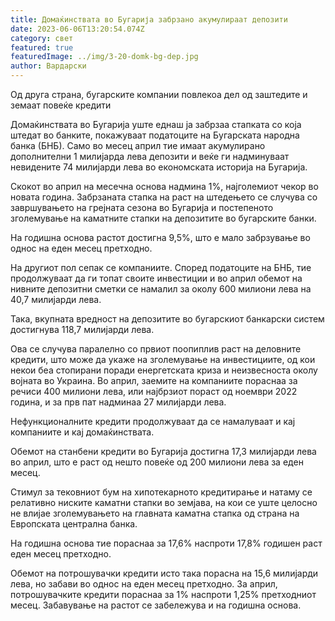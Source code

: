 ```yaml
---
title: Домаќинствата во Бугарија забрзано акумулираат депозити
date: 2023-06-06T13:20:54.074Z
category: свет
featured: true
featuredImage: ../img/3-20-domk-bg-dep.jpg
author: Вардарски
---
```

Од друга страна, бугарските компании повлекоа дел од заштедите и земаат повеќе кредити

Домаќинствата во Бугарија уште еднаш ја забрзаа стапката со која штедат во банките, покажуваат податоците на Бугарската народна банка (БНБ). Само во месец април тие имаат акумулирано дополнителни 1 милијарда лева депозити и веќе ги надминуваат невидените 74 милијарди лева во економската историја на Бугарија.

Скокот во април на месечна основа надмина 1%, најголемиот чекор во новата година. Забрзаната стапка на раст на штедењето се случува со завршувањето на грејната сезона во Бугарија и постепеното зголемување на каматните стапки на депозитите во бугарските банки.

На годишна основа растот достигна 9,5%, што е мало забрзување во однос на еден месец претходно.

На другиот пол сепак се компаниите. Според податоците на БНБ, тие продолжуваат да ги топат своите инвестиции и во април обемот на нивните депозитни сметки се намалил за околу 600 милиони лева на 40,7 милијарди лева.

Така, вкупната вредност на депозитите во бугарскиот банкарски систем достигнува 118,7 милијарди лева.

Ова се случува паралелно со првиот поопиплив раст на деловните кредити, што може да укаже на зголемување на инвестициите, од кои некои беа стопирани поради енергетската криза и неизвесноста околу војната во Украина. Во април, заемите на компаниите пораснаа за речиси 400 милиони лева, или најбрзиот пораст од ноември 2022 година, и за прв пат надминаа 27 милијарди лева.

Нефункционалните кредити продолжуваат да се намалуваат и кај компаниите и кај домаќинствата.

Обемот на станбени кредити во Бугарија достигна 17,3 милијарди лева во април, што е раст од нешто повеќе од 200 милиони лева за еден месец.

Стимул за тековниот бум на хипотекарното кредитирање и натаму се релативно ниските каматни стапки во земјава, на кои се уште целосно не влијае зголемувањето на главната каматна стапка од страна на Европската централна банка.

На годишна основа тие пораснаа за 17,6% наспроти 17,8% годишен раст еден месец претходно.

Обемот на потрошувачки кредити исто така порасна на 15,6 милијарди лева, но забави во однос на еден месец претходно. За април, потрошувачките кредити пораснаа за 1% наспроти 1,25% претходниот месец. Забавување на растот се забележува и на годишна основа.